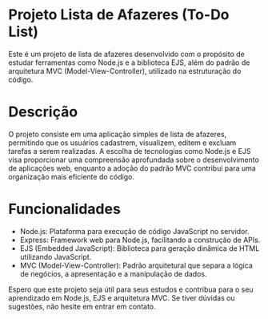 # Projeto Lista de Afazeres (To-Do List) 
Este é um projeto de lista de afazeres desenvolvido com o propósito de estudar ferramentas como Node.js e a biblioteca EJS, além do padrão de arquitetura MVC (Model-View-Controller), utilizado na estruturação do código. 
# Descrição 
O projeto consiste em uma aplicação simples de lista de afazeres, permitindo que os usuários cadastrem, visualizem, editem e excluam tarefas a serem realizadas. A escolha de tecnologias como Node.js e EJS visa proporcionar uma compreensão aprofundada sobre o desenvolvimento de aplicações web, enquanto a adoção do padrão MVC contribui para uma organização mais eficiente do código.
# Funcionalidades
* Node.js: Plataforma para execução de código JavaScript no servidor.
* Express: Framework web para Node.js, facilitando a construção de APIs.
* EJS (Embedded JavaScript): Biblioteca para geração dinâmica de HTML utilizando JavaScript.
* MVC (Model-View-Controller): Padrão arquitetural que separa a lógica de negócios, a apresentação e a manipulação de dados.

Espero que este projeto seja útil para seus estudos e contribua para o seu aprendizado em Node.js, EJS e arquitetura MVC. Se tiver dúvidas ou sugestões, não hesite em entrar em contato.
